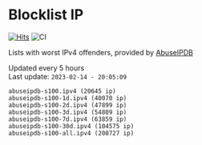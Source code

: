 # Blocklist IP

[![Hits](https://hits.seeyoufarm.com/api/count/incr/badge.svg?url=https%3A%2F%2Fgithub.com%2Fborestad%2Fblocklist-ip%2F&count_bg=%2379C83D&title_bg=%23555555&icon=&icon_color=%23E7E7E7&title=hits&edge_flat=false)](https://hits.seeyoufarm.com)  ![CI](https://img.shields.io/github/workflow/status/borestad/blocklist-ip/CI?style=flat-square)

Lists with worst IPv4 offenders, provided by [AbuseIPDB](https://www.abuseipdb.com/)

<!-- FOOTER-PLACEHOLDER -->
Updated every 5 hours<br>
Last update: `2023-02-14 - 20:05:09`
```
abuseipdb-s100.ipv4 (20645 ip)
abuseipdb-s100-1d.ipv4 (40070 ip)
abuseipdb-s100-2d.ipv4 (47899 ip)
abuseipdb-s100-3d.ipv4 (54809 ip)
abuseipdb-s100-7d.ipv4 (63859 ip)
abuseipdb-s100-30d.ipv4 (104575 ip)
abuseipdb-s100-all.ipv4 (208727 ip)
```
